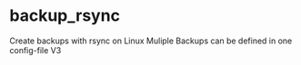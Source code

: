 # backup_rsync
Create backups with rsync on Linux
Muliple Backups can be defined in one config-file
V3
